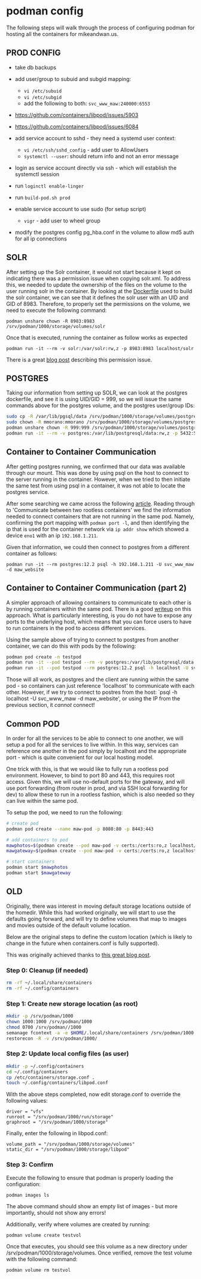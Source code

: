 # podman config

The following steps will walk through the process of configuring podman for hosting all the containers for mikeandwan.us.

## PROD CONFIG

- take db backups

- add user/group to subuid and subgid mapping:
  - `vi /etc/subuid`
  - `vi /etc/subgid`
  - add the following to both: `svc_www_maw:240000:6553`

- https://github.com/containers/libpod/issues/5903
- https://github.com/containers/libpod/issues/6084

- add service account to sshd - they need a systemd user context:
    - `vi /etc/ssh/sshd_config` - add user to AllowUsers
    - `systemctl --user`: should return info and not an error message
- login as service account directly via ssh - which will establish the systemctl session
- run `loginctl enable-linger`
- run `build-pod.sh prod`

- enable service account to use sudo (for setup script)
  - `vigr` - add user to wheel group

- modify the postgres config pg_hba.conf in the volume to allow md5 auth for all ip connections

## SOLR

After setting up the Solr container, it would not start because it kept on indicating there was a permission issue
when copying solr.xml.  To address this, we needed to update the ownership of the files on the volume to the
user running solr in the container.  By looking at the [Dockerfile](https://github.com/docker-solr/docker-solr/blob/master/Dockerfile.template)
used to build the solr container, we can see that it defines the solr user with an UID and GID of 8983.  Therefore,
to properly set the permissions on the volume, we need to execute the following command:

`podman unshare chown -R 8983:8983 /srv/podman/1000/storage/volumes/solr`

Once that is executed, running the container as follow works as expected

`podman run -it --rm -v solr:/var/solr:rw,z -p 8983:8983 localhost/solr`

There is a great [blog post](https://www.redhat.com/sysadmin/rootless-podman-makes-sense) describing this permission issue.

## POSTGRES

Taking our information from setting up SOLR, we can look at the postgres dockerfile, and see it is using UID/GID  = 999,
so we will issue the same commands above for the postgres volume, and the postgres user/group IDs:

``` bash
sudo cp -R /var/lib/pgsql/data /srv/podman/1000/storage/volumes/postgres/_data
sudo chown -R mmorano:mmorano /srv/podman/1000/storage/volumes/postgres
podman unshare chown -R 999:999 /srv/podman/1000/storage/volumes/postgres
podman run -it --rm -v postgres:/var/lib/postgresql/data:rw,z -p 5432:5432 postgres:12.2
```

## Container to Container Communication

After getting postgres running, we confirmed that our data was available through our mount.
This was done by using psql on the host to connect to the server running in the container.
However, when we tried to then initiate the same test from using psql in a container, it was
not able to locate the postgres service.

After some searching we came across the following [article](https://www.redhat.com/sysadmin/container-networking-podman).
Reading through to 'Communicate between two rootless containers' we find the information
needed to connect containers that are not running in the same pod.  Namely, confirming
the port mapping with `podman port -l`, and then identifying the ip that is used for the
container network via `ip addr show` which showed a device `eno1` with an ip `192.168.1.211`.

Given that information, we could then connect to postgres from a different container as follows:

`podman run -it --rm postgres:12.2 psql -h 192.168.1.211 -U svc_www_maw -d maw_website`

## Container to Container Communication (part 2)

A simpler approach of allowing containers to communicate to each other is by running
containers within the same pod.  There is a good [writeup](https://developers.redhat.com/blog/2019/01/15/podman-managing-containers-pods/)
on this approach.  What is particularly interesting, is you do not have to expose any
ports to the underlying host, which means that you can force users to have to run
containers in the pod to access different services.

Using the sample above of trying to connect to postgres from another container, we can do this
with pods by the following:

``` bash
podman pod create -n testpod
podman run -it --pod testpod --rm -v postgres:/var/lib/postgresql/data:rw,z postgres:12.2
podman run -it --pod testpod --rm postgres:12.2 psql -h localhost -U svc_www_maw -d maw_website
```

Those will all work, as postgres and the client are running within the same pod - so containers can
just reference 'localhost' to communicate with each other.  However, if we try to connect to
postres from the host: `psql -h localhost -U svc_www_maw -d maw_website', or using the IP from
the previous section, it *cannot* connect!

## Common POD

In order for all the services to be able to connect to one another, we will setup a pod for
all the services to live within.  In this way, services can reference one another in the pod
simply by localhost and the appropriate port - which is quite convenient for our local hosting model.

One trick with this, is that we would like to fully run a rootless pod environment.  However,
to bind to port 80 and 443, this requires root access.  Given this, we will use no-default ports
for the gateway, and will use port forwarding (from router in prod, and via SSH local forwarding for dev)
to allow these to run in a rootless fashion, which is also needed so they can live within the same pod.

To setup the pod, we need to run the following:

``` bash
# create pod
podman pod create --name maw-pod -p 8080:80 -p 8443:443

# add containers to pod
mawphotos=$(podman create --pod maw-pod -v certs:/certs:ro,z localhost/maw-photos-dev)
mawgateway=$(podman create --pod maw-pod -v certs:/certs:ro,z localhost/maw-gateway-dev)

# start containers
podman start $mawphotos
podman start $mawgateway
```

## OLD

Originally, there was interest in moving default storage locations outside of the homedir.  While
this had worked originally, we will start to use the defaults going forward, and will try to define
volumes that map to images and movies outside of the default volume location.

Below are the original steps to define the custom location (which is likely to change in the future
when containers.conf is fully supported).

This was originally achieved thanks to [this great blog post](https://qulogic.gitlab.io/posts/2019-10-20-migrating-to-podman/).

### Step 0: Cleanup (if needed)

``` bash
rm -rf ~/.local/share/containers
rm -rf ~/.config/containers
```

### Step 1: Create new storage location (as root)

``` bash
mkdir -p /srv/podman/1000
chown 1000:1000 /srv/podman/1000
chmod 0700 /srv/podman//1000
semanage fcontext -a -e $HOME/.local/share/containers /srv/podman/1000
restorecon -R -v /srv/podman/1000/
```

### Step 2: Update local config files (as user)

``` bash
mkdir -p ~/.config/containers
cd ~/.config/containers
cp /etc/containers/storage.conf .
touch ~/.config/containers/libpod.conf
```

With the above steps completed, now edit storage.conf to override the following values:

``` text
driver = "vfs"
runroot = "/srv/podman/1000/run/storage"
graphroot = "/srv/podman/1000/storage"
```

Finally, enter the following in libpod.conf:

``` text
volume_path = "/srv/podman/1000/storage/volumes"
static_dir = "/srv/podman/1000/storage/libpod"
```

### Step 3: Confirm

Execute the following to ensure that podman is properly loading the configuration:

`podman images ls`

The above command should show an empty list of images - but more importantly, should not show any errors!

Additionally, verify where volumes are created by running:

`podman volume create testvol`

Once that executes, you should see this volume as a new directory under /srv/podman/1000/storage/volumes.
Once verified, remove the test volume with the following command:

`podman volume rm testvol`

